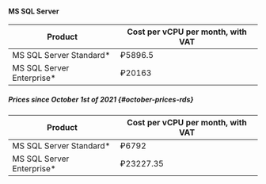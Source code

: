 #### MS SQL Server

Product | Cost per vCPU per month, with VAT
--- | ---
MS SQL Server Standard* | ₽5896.5
MS SQL Server Enterprise* | ₽20163

##### Prices since October 1st of 2021 {#october-prices-rds}

Product | Cost per vCPU per month, with VAT
--- | ---
MS SQL Server Standard* | ₽6792
MS SQL Server Enterprise* | ₽23227.35
